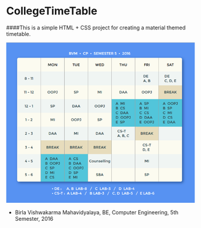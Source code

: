 # CollegeTimeTable

####This is a simple HTML + CSS project for creating a material themed timetable.

![preview image](https://raw.githubusercontent.com/siddharth1024/CollegeTimeTable/master/preview.png "Preview")

- Birla Vishwakarma Mahavidyalaya, BE, Computer Engineering, 5th Semester, 2016
